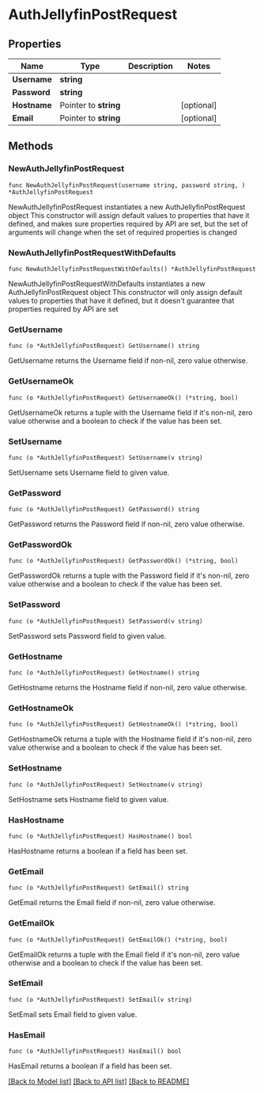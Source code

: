 # AuthJellyfinPostRequest

## Properties

Name | Type | Description | Notes
------------ | ------------- | ------------- | -------------
**Username** | **string** |  | 
**Password** | **string** |  | 
**Hostname** | Pointer to **string** |  | [optional] 
**Email** | Pointer to **string** |  | [optional] 

## Methods

### NewAuthJellyfinPostRequest

`func NewAuthJellyfinPostRequest(username string, password string, ) *AuthJellyfinPostRequest`

NewAuthJellyfinPostRequest instantiates a new AuthJellyfinPostRequest object
This constructor will assign default values to properties that have it defined,
and makes sure properties required by API are set, but the set of arguments
will change when the set of required properties is changed

### NewAuthJellyfinPostRequestWithDefaults

`func NewAuthJellyfinPostRequestWithDefaults() *AuthJellyfinPostRequest`

NewAuthJellyfinPostRequestWithDefaults instantiates a new AuthJellyfinPostRequest object
This constructor will only assign default values to properties that have it defined,
but it doesn't guarantee that properties required by API are set

### GetUsername

`func (o *AuthJellyfinPostRequest) GetUsername() string`

GetUsername returns the Username field if non-nil, zero value otherwise.

### GetUsernameOk

`func (o *AuthJellyfinPostRequest) GetUsernameOk() (*string, bool)`

GetUsernameOk returns a tuple with the Username field if it's non-nil, zero value otherwise
and a boolean to check if the value has been set.

### SetUsername

`func (o *AuthJellyfinPostRequest) SetUsername(v string)`

SetUsername sets Username field to given value.


### GetPassword

`func (o *AuthJellyfinPostRequest) GetPassword() string`

GetPassword returns the Password field if non-nil, zero value otherwise.

### GetPasswordOk

`func (o *AuthJellyfinPostRequest) GetPasswordOk() (*string, bool)`

GetPasswordOk returns a tuple with the Password field if it's non-nil, zero value otherwise
and a boolean to check if the value has been set.

### SetPassword

`func (o *AuthJellyfinPostRequest) SetPassword(v string)`

SetPassword sets Password field to given value.


### GetHostname

`func (o *AuthJellyfinPostRequest) GetHostname() string`

GetHostname returns the Hostname field if non-nil, zero value otherwise.

### GetHostnameOk

`func (o *AuthJellyfinPostRequest) GetHostnameOk() (*string, bool)`

GetHostnameOk returns a tuple with the Hostname field if it's non-nil, zero value otherwise
and a boolean to check if the value has been set.

### SetHostname

`func (o *AuthJellyfinPostRequest) SetHostname(v string)`

SetHostname sets Hostname field to given value.

### HasHostname

`func (o *AuthJellyfinPostRequest) HasHostname() bool`

HasHostname returns a boolean if a field has been set.

### GetEmail

`func (o *AuthJellyfinPostRequest) GetEmail() string`

GetEmail returns the Email field if non-nil, zero value otherwise.

### GetEmailOk

`func (o *AuthJellyfinPostRequest) GetEmailOk() (*string, bool)`

GetEmailOk returns a tuple with the Email field if it's non-nil, zero value otherwise
and a boolean to check if the value has been set.

### SetEmail

`func (o *AuthJellyfinPostRequest) SetEmail(v string)`

SetEmail sets Email field to given value.

### HasEmail

`func (o *AuthJellyfinPostRequest) HasEmail() bool`

HasEmail returns a boolean if a field has been set.


[[Back to Model list]](../README.md#documentation-for-models) [[Back to API list]](../README.md#documentation-for-api-endpoints) [[Back to README]](../README.md)



